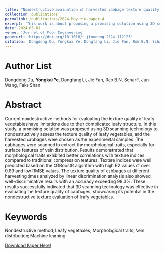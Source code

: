 ```yaml
---
title: "Nondestructive evaluation of harvested cabbage texture quality using 3D scanning technology"
collection: publications
permalink: /publications/2024-May-zju-paper-4
excerpt: 'This work is about proposing a promising solution using 3D scanning technology to nondestructively assess the texture quality of leafy vegetables, and the harvested cabbages were chosen as the experimental samples.'
date: 2024-05-01
venue: 'Journal of Food Engineering'
paperurl: 'https://doi.org/10.1016/j.jfoodeng.2024.112123'
citation: 'Dongdong Du, Yongkai Ye, Dongfang Li, Jie Fan, Rob B.N. Scharff, Jun Wang, Fake Shan, (2024). Nondestructive evaluation of harvested cabbage texture quality using 3D scanning technology. Journal of Food Engineering, 112123. '
---
```


Author List
======
Dongdong Du, **Yongkai Ye**, Dongfang Li, Jie Fan, Rob B.N. Scharff, Jun Wang, Fake Shan

Abstract
======
Current nondestructive methods for evaluating the texture quality of leafy vegetables have limitations due to their complicated leafy structure. In this study, a promising solution was proposed using 3D scanning technology to nondestructively assess the texture quality of leafy vegetables, and the harvested cabbages were chosen as the experimental samples. The cabbages were scanned to extract the morphological traits, especially for surface features of vein distribution. Results demonstrated that morphological traits exhibited better correlations with texture indices compared to traditional compression features. Texture indices were well predicted based on the XGBoostR algorithm with high R2 values of over 0.89 and low RMSE values. The texture quality of cabbages at different harvesting times analyzed by linear discrimination analysis also showed well-discriminative results with an accuracy exceeding 98.3%. These results successfully indicated that 3D scanning technology was effective in evaluating the texture quality of cabbages, showcasing its potential in the nondestructive texture evaluation of leafy vegetables. 

Keywords
======
Nondestructive method; Leafy vegetables; Morphological traits; Vein distribution; Machine learning

[Download Paper Here!](https://doi.org/10.1016/j.jfoodeng.2024.112123)
